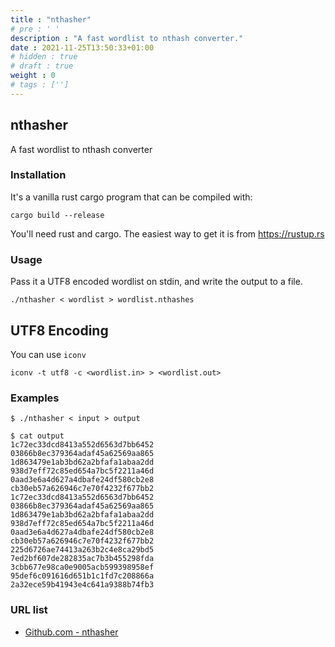 ```yaml
---
title : "nthasher"
# pre : ' '
description : "A fast wordlist to nthash converter."
date : 2021-11-25T13:50:33+01:00
# hidden : true
# draft : true
weight : 0
# tags : ['']
---
```


## nthasher

A fast wordlist to nthash converter

### Installation

It's a vanilla rust cargo program that can be compiled with:

```plain
cargo build --release
```

You'll need rust and cargo. The easiest way to get it is from <https://rustup.rs>

### Usage

Pass it a UTF8 encoded wordlist on stdin, and write the output to a file.

```plain
./nthasher < wordlist > wordlist.nthashes
```

## UTF8 Encoding

You can use `iconv`

```plain
iconv -t utf8 -c <wordlist.in> > <wordlist.out>
```

### Examples

```plain
$ ./nthasher < input > output

$ cat output                       
1c72ec33dcd8413a552d6563d7bb6452
03866b8ec379364adaf45a62569aa865
1d863479e1ab3bd62a2bfafa1abaa2dd
938d7eff72c85ed654a7bc5f2211a46d
0aad3e6a4d627a4dbafe24df580cb2e8
cb30eb57a626946c7e70f4232f677bb2
1c72ec33dcd8413a552d6563d7bb6452
03866b8ec379364adaf45a62569aa865
1d863479e1ab3bd62a2bfafa1abaa2dd
938d7eff72c85ed654a7bc5f2211a46d
0aad3e6a4d627a4dbafe24df580cb2e8
cb30eb57a626946c7e70f4232f677bb2
225d6726ae74413a263b2c4e8ca29bd5
7ed2bf607de282835ac7b3b455298fda
3cbb677e98ca0e9005acb599398958ef
95def6c091616d651b1c1fd7c208866a
2a32ece59b41943e4c641a9388b74fb3
```

### URL list

* [Github.com - nthasher](https://github.com/singe/nthasher)
